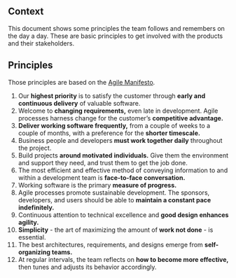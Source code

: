 ## Context
This document shows some principles the team follows and remembers on the day a day. These are basic principles to get involved with the products and their stakeholders.

## Principles
Those principles are based on the [Agile Manifesto](https://www.agilealliance.org/agile101/the-agile-manifesto/).

1. Our **highest priority** is to satisfy the customer through **early and continuous delivery** of valuable software.
2. Welcome to **changing requirements,** even late in development. Agile processes harness change for the customer’s **competitive advantage.**
3. **Deliver working software frequently,** from a couple of weeks to a couple of months, with a preference for the **shorter timescale.**
4. Business people and developers **must work together daily** throughout the project.
5. Build projects **around motivated individuals.** Give them the environment and support they need, and trust them to get the job done.
6. The most efficient and effective method of conveying information to and within a development team is **face-to-face conversation.**
7. Working software is the primary **measure of progress.**
8. Agile processes promote sustainable development. The sponsors, developers, and users should be able to **maintain a constant pace indefinitely.**
9. Continuous attention to technical excellence and **good design enhances agility.**
10. **Simplicity** - the art of maximizing the amount of **work not done** - is essential.
11. The best architectures, requirements, and designs emerge from **self-organizing teams.**
12. At regular intervals, the team reflects on **how to become more effective,** then tunes and adjusts its behavior accordingly.
